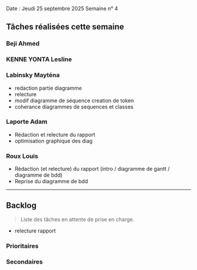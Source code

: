 Date : Jeudi 25 septembre 2025
Semaine n° 4

## Tâches réalisées cette semaine



### Beji Ahmed


### KENNE YONTA Lesline


### Labinsky Mayténa
- redaction partie diagramme 
- relecture
- modif diagramme de séquence creation de token  
- coherance diagrammes de sequences et classes 

### Laporte Adam
- Rédaction et relecture du rapport 
- optimisation graphique des diag

### Roux Louis
- Rédaction (et relecture) du rapport (intro / diagramme de gantt / diagramme de bdd)
- Reprise du diagramme de bdd

---

## Backlog

> Liste des tâches en attente de prise en charge.
- relecture rapport 
  


### Prioritaires


### Secondaires
